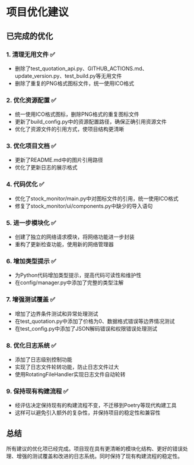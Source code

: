 # 项目优化建议

## 已完成的优化

### 1. 清理无用文件 ✅
- 删除了test_quotation_api.py、GITHUB_ACTIONS.md、update_version.py、test_build.py等无用文件
- 删除了重复的PNG格式图标文件，统一使用ICO格式

### 2. 优化资源配置 ✅
- 统一使用ICO格式图标，删除PNG格式的重复图标文件
- 更新了build_config.py中的资源配置路径，确保正确引用资源文件
- 优化了资源文件的引用方式，使项目结构更清晰

### 3. 优化项目文档 ✅
- 更新了README.md中的图片引用路径
- 优化了更新日志的展示格式

### 4. 代码优化 ✅
- 优化了stock_monitor/main.py中对图标文件的引用，统一使用ICO格式
- 修复了stock_monitor/ui/components.py中缺少的导入语句

### 5. 进一步模块化 ✅
- 创建了独立的网络请求模块，将网络功能进一步封装
- 重构了更新检查功能，使用新的网络管理器

### 6. 增加类型提示 ✅
- 为Python代码增加类型提示，提高代码可读性和维护性
- 在config/manager.py中添加了完整的类型注解

### 7. 增强测试覆盖 ✅
- 增加了边界条件测试和异常处理测试
- 在test_quotation.py中添加了价格为0、数据格式错误等边界情况测试
- 在test_config.py中添加了JSON解码错误和权限错误处理测试

### 8. 优化日志系统 ✅
- 添加了日志级别控制功能
- 实现了日志文件轮转功能，防止日志文件过大
- 使用RotatingFileHandler实现日志文件自动轮转

### 9. 保持现有构建流程 ✅
- 经评估决定保持现有的构建流程不变，不迁移到Poetry等现代构建工具
- 这样可以避免引入额外的复杂性，并保持项目的稳定性和兼容性

## 总结

所有建议的优化项已经完成。项目现在具有更清晰的模块化结构、更好的错误处理、增强的测试覆盖和改进的日志系统。同时保持了现有构建流程的稳定性。